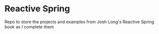 # Reactive Spring
Repo to store the projects and examples from Josh Long's Reactive Spring book as I complete them